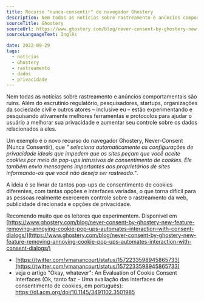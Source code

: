```yaml
---
title: Recurso "nunca-consentir" do navegador Ghostery
description: Nem todas as notícias sobre rastreamento e anúncios comportamentais são ruins. Além do escrutínio regulatório [3], pesquisadores, startups, organizações da sociedade civil e outros atores estão pesquisando ativamente melhores ferramentas e protocolos para ajudar o usuário a melhorar sua privacidade.
sourceTitle: Ghostery
sourceUrl: https://www.ghostery.com/blog/never-consent-by-ghostery-new-feature-removing-annoying-cookie-pop-ups-automates-interaction-with-consent-dialogs/
sourceLanguageText: Inglês

date: 2022-09-29
tags:
  - notícias
  - Ghostery
  - rastreamento
  - dados
  - privacidade
---
```


Nem todas as notícias sobre rastreamento e anúncios comportamentais são ruins. Além do escrutínio regulatório, pesquisadores, startups, organizações da sociedade civil e outros atores – inclusive eu – estão experimentando e pesquisando ativamente melhores ferramentas e protocolos para ajudar o usuário a melhorar sua privacidade e aumentar seu controle sobre os dados relacionados a eles.

Um exemplo é o novo recurso do navegador Ghostery, Never-Consent (Nunca Consentir), que _" seleciona automaticamente as configurações de privacidade ideais que impedem que os sites peçam que você aceite cookies por meio de pop-ups intrusivos de consentimento de cookies. Ele também envia mensagens importantes aos proprietários de sites informando-os que você não deseja ser rastreado."_.

A ideia é se livrar de tantos pop-ups de consentimento de cookies diferentes, com tantas opções e interfaces variadas, o que torna difícil para as pessoas realmente exercerem controle sobre o rastreamento da web, publicidade direcionada e opções de privacidade.

Recomendo muito que os leitores que experimentem. Disponível em [https://www.ghostery.com/blog/never-consent-by-ghostery-new-feature-removing-annoying-cookie-pop-ups-automates-interaction-with-consent-dialogs/](https://www.ghostery.com/blog/never-consent-by-ghostery-new-feature-removing-annoying-cookie-pop-ups-automates-interaction-with-consent-dialogs/)

- [https://twitter.com/vmanancourt/status/1572233598945865733](https://twitter.com/vmanancourt/status/1572233598945865733)
- veja o artigo "Okay, whatever": An Evaluation of Cookie Consent Interfaces (Ok, tanto faz - Uma avaliação das interfaces de consentimento de cookies, em português): [https://dl.acm.org/doi/10.1145/3491102.3501985
](https://dl.acm.org/doi/10.1145/3491102.3501985
)
